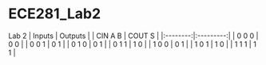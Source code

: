 ECE281_Lab2
===========

Lab 2
| Inputs | Outputs |
| CIN	 A 	B | COUT  S |
|:--------:|:---------:|
| 0	 0	0 | 0	 0 |
| 0	 0	1 | 0  1 |
| 0	 1	0 | 0	 1 |
| 0	 1	1 | 1	 0 |
| 1	 0	0 | 0	 1 |
| 1	 0	1 | 1	 0 |
| 1	 1 	1 | 1	 1 |
